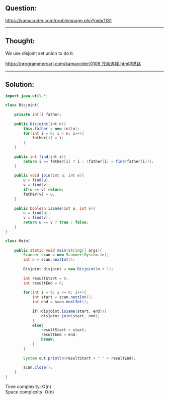 ## Question:

https://kamacoder.com/problempage.php?pid=1181

---
## Thought:
We use disjoint set union to do it.

https://programmercarl.com/kamacoder/0108.冗余连接.html#思路

---
## Solution:
```Java
import java.util.*;

class Disjoint{
    
    private int[] father;
    
    public Disjoint(int n){
        this.father = new int[n];
        for(int i = 0; i < n; i++){
            father[i] = i;
        }
    }
    
    public int find(int i){
        return i == father[i] ? i : (father[i] = find(father[i]));
    }
    
    public void join(int u, int v){
        u = find(u);
        v = find(v);
        if(u == v) return;
        father[v] = u;
    }
    
    public boolean isSame(int u, int v){
        u = find(u);
        v = find(v);
        return u == v ? true : false;
    }
}

class Main{
    
    public static void main(String[] args){
        Scanner scan = new Scanner(System.in);
        int n = scan.nextInt();
        
        Disjoint disjoint = new Disjoint(n + 1);
        
        int resultStart = 0;
        int resultEnd = 0;
        
        for(int i = 0; i <= n; i++){
            int start = scan.nextInt();
            int end = scan.nextInt();
            
            if(!disjoint.isSame(start, end)){
                disjoint.join(start, end);
            }
            else{
                resultStart = start;
                resultEnd = end;
                break;
            }
        }
        
        System.out.println(resultStart + " " + resultEnd);
        
        scan.close();
    }
}
```
Time complexity: O(n)  
Space complexity: O(n)
